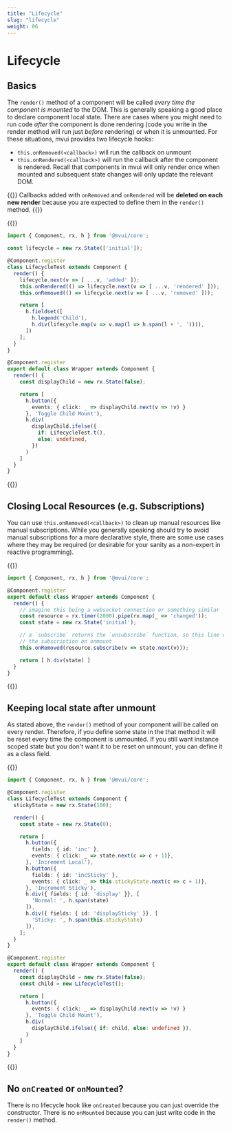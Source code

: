 ```yaml
---
title: "Lifecycle"
slug: "lifecycle"
weight: 06
---
```


# Lifecycle

## Basics

The `render()` method of a component will be called *every time the component is mounted*
to the DOM. This is generally speaking a good place to declare component local
state. There are cases where you might need to run code *after* the component is done
rendering (code you write in the render method will run just *before* rendering) or when
it is unmounted. For these situations, mvui provides two lifecycle hooks:

- `this.onRemoved(<callback>)` will run the callback on unmount
- `this.onRendered(<callback>)` will run the callback after the component is
  rendered. Recall that components in mvui will only render once when mounted and
  subsequent state changes will only update the relevant DOM.

{{<hint info>}}
Callbacks added with `onRemoved` and `onRendered` will be **deleted on each new render**
because you are expected to define them in the `render()` method.
{{</hint>}}

{{<codeview output-height="150px">}}
```typescript
import { Component, rx, h } from '@mvui/core';

const lifecycle = new rx.State(['initial']);

@Component.register
class LifecycleTest extends Component {
  render() {
    lifecycle.next(v => [ ...v, 'added' ]);
    this.onRendered(() => lifecycle.next(v => [ ...v, 'rendered' ]));
    this.onRemoved(() => lifecycle.next(v => [ ...v, 'removed' ]));

    return [
      h.fieldset([
        h.legend('Child'),
        h.div(lifecycle.map(v => v.map(l => h.span(l + ', ')))),
      ])
    ];
  }
}

@Component.register
export default class Wrapper extends Component {
  render() {
    const displayChild = new rx.State(false);

    return [
      h.button({
        events: { click: _ => displayChild.next(v => !v) }
      }, 'Toggle Child Mount'),
      h.div(
        displayChild.ifelse({
          if: LifecycleTest.t(),
          else: undefined,
        })
      )
    ]
  }
}
```
{{</codeview>}}

## Closing Local Resources (e.g. Subscriptions)

You can use `this.onRemoved(<callback>)` to clean up manual resources like manual
subscriptions. While you generally speaking should try to avoid manual subscriptions for a
more declarative style, there are some use cases where they may be required (or desirable
for your sanity as a non-expert in reactive programming).

{{<codeview output-height="150px">}}
```typescript
import { Component, rx, h } from '@mvui/core';

@Component.register
export default class Wrapper extends Component {
  render() {
    // imagine this being a websocket connection or something similar
    const resource = rx.timer(2000).pipe(rx.map(_ => 'changed'));
    const state = new rx.State('initial');

    // a `subscribe` returns the `unsubscribe` function, so this line cleans up
    // the subscription on onmount
    this.onRemoved(resource.subscribe(v => state.next(v)));

    return [ h.div(state) ]
  }
}
```
{{</codeview>}}

## Keeping local state after unmount

As stated above, the `render()` method of your component will be called on every
render. Therefore, if you define some state in the that method it will be reset every time
the component is unmounted. If you still want instance scoped state but you don't want it
to be reset on unmount, you can define it as a class field.

{{<codeview output-height="150px">}}
```typescript
import { Component, rx, h } from '@mvui/core';

@Component.register
class LifecycleTest extends Component {
  stickyState = new rx.State(100);

  render() {
    const state = new rx.State(0);

    return [
      h.button({
        fields: { id: 'inc' },
        events: { click: _ => state.next(c => c + 1)},
      }, 'Increment Local'),
      h.button({
        fields: { id: 'incSticky' },
        events: { click: _ => this.stickyState.next(c => c + 1)},
      }, 'Increment Sticky'),
      h.div({ fields: { id: 'display' }}, [
        'Normal: ', h.span(state)
      ]),
      h.div({ fields: { id: 'displaySticky' }}, [
        'Sticky: ', h.span(this.stickyState)
      ]),
    ];
  }
}

@Component.register
export default class Wrapper extends Component {
  render() {
    const displayChild = new rx.State(false);
    const child = new LifecycleTest();

    return [
      h.button({
        events: { click: _ => displayChild.next(v => !v) }
      }, 'Toggle Child Mount'),
      h.div(
        displayChild.ifelse({ if: child, else: undefined }),
      )
    ]
  }
}
```
{{</codeview>}}

## No `onCreated` or `onMounted`?

There is no lifecycle hook like `onCreated` because you can just override the
constructor. There is no `onMounted` because you can just write code in the `render()`
method.
